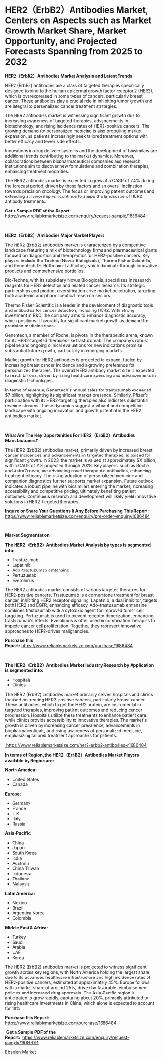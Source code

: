<p><h1>HER2（ErbB2）Antibodies Market, Centers on Aspects such as Market Growth Market Share, Market Opportunity, and Projected Forecasts Spanning from 2025 to 2032</h1></p><p><strong>HER2（ErbB2）Antibodies Market Analysis and Latest Trends</strong></p>
<p><p>HER2 (ErbB2) antibodies are a class of targeted therapies specifically designed to bind to the human epidermal growth factor receptor 2 (HER2), which is overexpressed in some types of cancers, particularly breast cancer. These antibodies play a crucial role in inhibiting tumor growth and are integral to personalized cancer treatment strategies.</p><p>The HER2 antibodies market is witnessing significant growth due to increasing awareness of targeted therapies, advancements in biotechnology, and rising incidence rates of HER2-positive cancers. The growing demand for personalized medicine is also propelling market expansion, as patients increasingly seek tailored treatment options with better efficacy and fewer side effects. </p><p>Innovations in drug delivery systems and the development of biosimilars are additional trends contributing to the market dynamics. Moreover, collaborations between biopharmaceutical companies and research institutions aim to discover new formulations and combination therapies, enhancing treatment modalities.</p><p>The HER2 antibodies market is expected to grow at a CAGR of 7.4% during the forecast period, driven by these factors and an overall inclination towards precision oncology. The focus on improving patient outcomes and extending survivorship will continue to shape the landscape of HER2 antibody treatments.</p></p>
<p><strong>Get a Sample PDF of the Report:&nbsp;</strong> <a href="https://www.reliablemarketsize.com/enquiry/request-sample/1686484?utm_campaign=2444&utm_medium=2&utm_source=Github&utm_content=ia&utm_term=26032025&utm_id=her2erbb2antibodies">https://www.reliablemarketsize.com/enquiry/request-sample/1686484</a></p>
<p>&nbsp;</p>
<p><strong>HER2（ErbB2）Antibodies Major Market Players</strong></p>
<p><p>The HER2 (ErbB2) antibodies market is characterized by a competitive landscape featuring a mix of biotechnology firms and pharmaceutical giants focused on diagnostics and therapeutics for HER2-positive cancers. Key players include Bio-Techne (Novus Biologicals), Thermo Fisher Scientific, and Genentech (F. Hoffmann-La Roche), which dominate through innovative products and comprehensive portfolios.</p><p>Bio-Techne, with its subsidiary Novus Biologicals, specializes in research reagents for HER2 detection and related cancer research. Its strategic partnerships and product diversification drive market penetration, targeting both academic and pharmaceutical research sectors.</p><p>Thermo Fisher Scientific is a leader in the development of diagnostic tools and antibodies for cancer detection, including HER2. With strong investment in R&D, the company aims to enhance diagnostic accuracy, which positions it favorably for significant market growth as demand for precision medicine rises.</p><p>Genentech, a member of Roche, is pivotal in the therapeutic arena, known for its HER2-targeted therapies like trastuzumab. The company’s robust pipeline and ongoing clinical evaluations for new indications promise substantial future growth, particularly in emerging markets.</p><p>Market growth for HER2 antibodies is projected to expand, fueled by increasing breast cancer incidence and a growing preference for personalized therapies. The overall HER2 antibody market size is expected to reach billions, driven by rising healthcare spending and advancements in diagnostic technologies.</p><p>In terms of revenue, Genentech's annual sales for trastuzumab exceeded $7 billion, highlighting its significant market presence. Similarly, Pfizer's participation with its HER2-targeting therapies also indicates substantial revenue streams. These dynamics suggest a vibrant and competitive landscape with ongoing innovation and growth potential in the HER2 antibodies market.</p></p>
<p>&nbsp;</p>
<p><strong>What Are The Key Opportunities For HER2（ErbB2）Antibodies Manufacturers?</strong></p>
<p><p>The HER2 (ErbB2) antibodies market, primarily driven by increased breast cancer incidences and advancements in targeted therapies, is poised for significant growth. In 2023, the market is valued at approximately $X billion, with a CAGR of Y% projected through 2028. Key players, such as Roche and AstraZeneca, are advancing novel therapeutic antibodies, enhancing treatment efficacy. The rising adoption of personalized medicine and companion diagnostics further supports market expansion. Future outlook indicates a robust pipeline with biosimilars entering the market, increasing accessibility and competitive pricing, ultimately benefiting patient outcomes. Continuous research and development will likely yield innovative solutions in HER2-targeted therapies.</p></p>
<p><strong>Inquire or Share Your Questions If Any Before Purchasing This Report:</strong> <a href="https://www.reliablemarketsize.com/enquiry/pre-order-enquiry/1686484?utm_campaign=2444&utm_medium=2&utm_source=Github&utm_content=ia&utm_term=26032025&utm_id=her2erbb2antibodies">https://www.reliablemarketsize.com/enquiry/pre-order-enquiry/1686484</a></p>
<p>&nbsp;</p>
<p><strong>Market Segmentation</strong></p>
<p><strong>The HER2（ErbB2）Antibodies Market Analysis by types is segmented into:</strong></p>
<p><ul><li>Trastuzumab</li><li>Lapatinib</li><li>Ado-trastuzumab emtansine</li><li>Pertuzumab</li><li>Everolimus</li></ul></p>
<p><p>The HER2 antibodies market consists of various targeted therapies for HER2-positive cancers. Trastuzumab is a cornerstone treatment for breast cancer, inhibiting HER2 receptor signaling. Lapatinib, a dual inhibitor, targets both HER2 and EGFR, enhancing efficacy. Ado-trastuzumab emtansine combines trastuzumab with a cytotoxic agent for improved tumor cell targeting. Pertuzumab is used to prevent receptor dimerization, enhancing trastuzumab's effects. Everolimus is often used in combination therapies to impede cancer cell proliferation. Together, they represent innovative approaches to HER2-driven malignancies.</p></p>
<p><strong>Purchase this Report:&nbsp;</strong><a href="https://www.reliablemarketsize.com/purchase/1686484?utm_campaign=2444&utm_medium=2&utm_source=Github&utm_content=ia&utm_term=26032025&utm_id=her2erbb2antibodies">https://www.reliablemarketsize.com/purchase/1686484</a></p>
<p>&nbsp;</p>
<p><strong>The HER2（ErbB2）Antibodies Market Industry Research by Application is segmented into:</strong></p>
<p><ul><li>Hospitals</li><li>Clinics</li></ul></p>
<p><p>The HER2 (ErbB2) antibodies market primarily serves hospitals and clinics focused on treating HER2-positive cancers, particularly breast cancer. These antibodies, which target the HER2 protein, are instrumental in targeted therapies, improving patient outcomes and reducing cancer progression. Hospitals utilize these treatments to enhance patient care, while clinics provide accessibility to innovative therapies. The market's growth is driven by increasing cancer prevalence, advancements in biopharmaceuticals, and rising awareness of personalized medicine, emphasizing tailored treatment approaches for patients.</p></p>
<p><a href="https://www.reliablemarketsize.com/her2-erbb2-antibodies-r1686484?utm_campaign=2444&utm_medium=2&utm_source=Github&utm_content=ia&utm_term=26032025&utm_id=her2erbb2antibodies">&nbsp;https://www.reliablemarketsize.com/her2-erbb2-antibodies-r1686484</a></p>
<p><strong>In terms of Region, the HER2（ErbB2）Antibodies Market Players available by Region are:</strong></p>
<p>
    <p> <strong> North America: </strong>
        <ul>
            <li>United States</li>
            <li>Canada</li>
        </ul>
        </p> 
    <p> <strong> Europe: </strong>
        <ul>
            <li>Germany</li>
            <li>France</li>
            <li>U.K.</li>
            <li>Italy</li>
            <li>Russia</li>
        </ul>
        </p> 
    <p> <strong> Asia-Pacific: </strong>
        <ul>
            <li>China</li>
            <li>Japan</li>
            <li>South Korea</li>
            <li>India</li>
            <li>Australia</li>
            <li>China Taiwan</li>
            <li>Indonesia</li>
            <li>Thailand</li>
            <li>Malaysia</li>
        </ul>
        </p> 
    <p> <strong> Latin America: </strong>
        <ul>
            <li>Mexico</li>
            <li>Brazil</li>
            <li>Argentina Korea</li>
            <li>Colombia</li>
        </ul>
        </p> 
    <p> <strong> Middle East & Africa: </strong>
        <ul>
            <li>Turkey</li>
            <li>Saudi</li>
            <li>Arabia</li>
            <li>UAE</li>
            <li>Korea</li>
        </ul>
    </p>
    </p>
<p><p>The HER2 (ErbB2) antibodies market is projected to witness significant growth across key regions, with North America holding the largest share due to its advanced healthcare infrastructure and high incidence rates of HER2-positive cancers, estimated at approximately 45%. Europe follows with a market share of around 25%, driven by favorable reimbursement policies and increased drug approvals. The Asia-Pacific region is anticipated to grow rapidly, capturing about 20%, primarily attributed to rising healthcare investments in China, which alone is expected to account for 10%.</p></p>
<p><strong>Purchase this Report: </strong><a href="https://www.reliablemarketsize.com/purchase/1686484?utm_campaign=2444&utm_medium=2&utm_source=Github&utm_content=ia&utm_term=26032025&utm_id=her2erbb2antibodies">https://www.reliablemarketsize.com/purchase/1686484</a></p>
<p>&nbsp;<strong>Get a Sample PDF of the Report:&nbsp;&nbsp;</strong><a href="https://www.reliablemarketsize.com/enquiry/request-sample/1686484?utm_campaign=2444&utm_medium=2&utm_source=Github&utm_content=ia&utm_term=26032025&utm_id=her2erbb2antibodies">https://www.reliablemarketsize.com/enquiry/request-sample/1686484</a></p>
<p><strong></strong></p>
<p><p><a href="https://github.com/WashimHussain441/Market-Research-Report-List-2/blob/main/ebselen-market.md?utm_campaign=2444&utm_medium=2&utm_source=Github&utm_content=ia&utm_term=26032025&utm_id=her2erbb2antibodies">Ebselen Market</a></p></p>